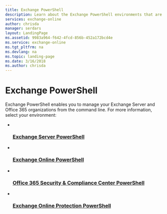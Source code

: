 ```yaml
---
title: Exchange PowerShell 
description: Learn about the Exchange PowerShell environments that are available in on-premises Exchange and Office 365.
services: exchange-online
author: chrisda
manager: serdars
layout: LandingPage
ms.assetid: 9983a964-f642-4fcd-856b-452a172bcd4e
ms.service: exchange-online
ms.tgt_pltfrm: na
ms.devlang: na
ms.topic: landing-page
ms.date: 3/16/2018
ms.author: chrisda
---
```

# Exchange PowerShell

Exchange PowerShell enables you to manage your Exchange Server and Office 365 organizations from the command line. For more information, select your environment:

<ul class="panelContent cardsFTitle">
    <li>
        <a href="/powershell/exchange/exchange-server/exchange-management-shell">
        <div class="cardSize">
            <div class="cardPadding">
                <div class="card">
                    <div class="cardImageOuter">
                        <div class="cardImage">
                            <img src="https://docs.microsoft.com/media/logos/logo_exchange.svg" alt="" />
                        </div>
                    </div>
                    <div class="cardText">
                        <h3>Exchange Server PowerShell</h3>
                    </div>
                </div>
            </div>
        </div>
        </a>
    </li>
    <li>
        <a href="/powershell/exchange/exchange-online/exchange-online-powershell">
        <div class="cardSize">
            <div class="cardPadding">
                <div class="card">
                    <div class="cardImageOuter">
                        <div class="cardImage">
                            <img src="https://docs.microsoft.com/media/logos/logo_exchange.svg" alt="" />
                        </div>
                    </div>
                    <div class="cardText">
                        <h3>Exchange Online PowerShell</h3>
                    </div>
                </div>
            </div>
        </div>
        </a>
    </li>
    <li>
        <a href="/powershell/exchange/office-365-scc/office-365-scc-powershell">
        <div class="cardSize">
            <div class="cardPadding">
                <div class="card">
                    <div class="cardImageOuter">
                        <div class="cardImage">
                            <img src="https://docs.microsoft.com/media/common/i_threat-protection.svg" alt="" />
                        </div>
                    </div>
                    <div class="cardText">
                        <h3>Office 365 Security &amp; Compliance Center PowerShell</h3>
                    </div>
                </div>
            </div>
        </div>
        </a>
    </li>
    <li>
        <a href="/powershell/exchange/exchange-eop/exchange-online-protection-powershell">
        <div class="cardSize">
            <div class="cardPadding">
                <div class="card">
                    <div class="cardImageOuter">
                        <div class="cardImage">
                            <img src="https://docs.microsoft.com/media/common/i_information-protection.svg" alt="" />
                        </div>
                    </div>
                    <div class="cardText">
                        <h3>Exchange Online Protection PowerShell</h3>
                    </div>
                </div>
            </div>
        </div>
        </a>
    </li>
</ul>